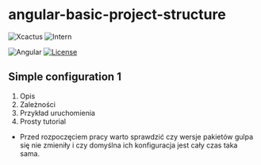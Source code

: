 # angular-basic-project-structure

![Xcactus](https://img.shields.io/badge/Company-Xcactus-ff00f4.svg)
![Intern](https://img.shields.io/badge/Level-Intern-brightgreen.svg)

![Angular](https://img.shields.io/badge/Angular-1.6.*-red.svg)
[![License](https://img.shields.io/badge/license-MIT-blue.svg)](https://opensource.org/licenses/MIT)

## Simple configuration 1

1. Opis
2. Zależności
3. Przykład uruchomienia
4. Prosty tutorial

- Przed rozpoczęciem pracy warto sprawdzić czy wersje pakietów gulpa się nie zmieniły i czy domyślna ich konfiguracja jest cały czas taka sama.


